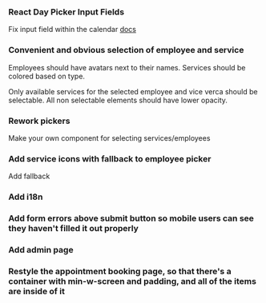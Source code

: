 ### React Day Picker Input Fields

Fix input field within the calendar
[docs](https://daypicker.dev/guides/input-fields)

### Convenient and obvious selection of employee and service

Employees should have avatars next to their names. Services should be colored based on type.

Only available services for the selected employee and vice verca should be selectable. All non selectable elements should have lower opacity.

### Rework pickers

Make your own component for selecting services/employees

### Add service icons with fallback to employee picker

Add fallback

### Add i18n

### Add form errors above submit button so mobile users can see they haven't filled it out properly

### Add admin page

### Restyle the appointment booking page, so that there's a container with min-w-screen and padding, and all of the items are inside of it
